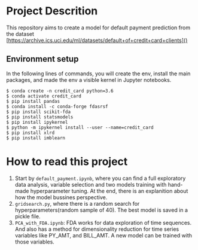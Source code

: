 # Project Descrition
This repository aims to create a model for default payment prediction from the dataset [https://archive.ics.uci.edu/ml/datasets/default+of+credit+card+clients]()

## Environment setup
In the following lines of commands, you will create the env, install the main packages, and made the env a visible kernel in Jupyter notebooks.
```terminal
$ conda create -n credit_card python=3.6
$ conda activate credit_card
$ pip install pandas
$ conda install -c conda-forge fdasrsf
$ pip install scikit-fda
$ pip install statsmodels
$ pip install ipykernel
$ python -m ipykernel install --user --name=credit_card
$ pip install xlrd
$ pip install imblearn
```

# How to read this project
1. Start by `default_payment.ipynb`, where you can find a full exploratory data analysis, variable selection and two models training with hand-made hyperparameter tuning. At the end, there is an explanition about how the model bussines perspective.
1. `gridsearch.py`, where there is a random search for hyperparameters(random sample of 40). The best model is saved in a pickle file.
1. `PCA_with_FDA.ipynb`: FDA works for data exploration of time sequences. And also has a method for dimensionality reduction for time series variables like PY_AMT, and BILL_AMT. A new model can be trained with those variables.